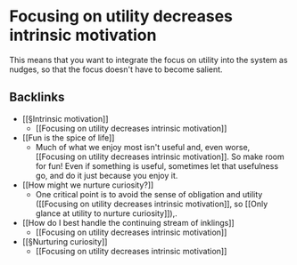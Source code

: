 # Focusing on utility decreases intrinsic motivation
This means that you want to integrate the focus on utility into the system as nudges, so that the focus doesn't have to become salient.

## Backlinks
* [[§Intrinsic motivation]]
	* [[Focusing on utility decreases intrinsic motivation]]
* [[Fun is the spice of life]]
	* Much of what we enjoy most isn't useful and, even worse, [[Focusing on utility decreases intrinsic motivation]]. So make room for fun! Even if something is useful, sometimes let that usefulness go, and do it just because you enjoy it.
* [[How might we nurture curiosity?]]
	* One critical point is to avoid the sense of obligation and utility ([[Focusing on utility decreases intrinsic motivation]], so [[Only glance at utility to nurture curiosity]]),.
* [[How do I best handle the continuing stream of inklings]]
	* [[Focusing on utility decreases intrinsic motivation]]
* [[§Nurturing curiosity]]
	* [[Focusing on utility decreases intrinsic motivation]]

<!-- #Life -->

<!-- {BearID:DD13FBD9-D34B-486E-9501-AF8FF66145F2-15756-0000130363D9D8BF} -->
